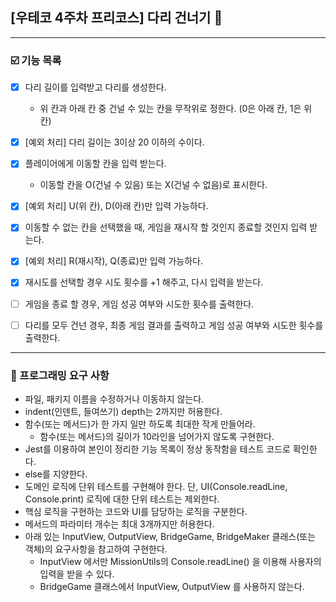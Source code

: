 ## [우테코 4주차 프리코스] 다리 건너기  👣
---
### ☑️ 기능 목록
- [x] 다리 길이를 입력받고 다리를 생성한다.
  - 위 칸과 아래 칸 중 건널 수 있는 칸을 무작위로 정한다. (0은 아래 칸, 1은 위 칸)
- [x] [예외 처리] 다리 길이는 3이상 20 이하의 수이다. 
  
- [x] 플레이어에게 이동할 칸을 입력 받는다. 
  - 이동할 칸을 O(건널 수 있음) 또는 X(건널 수 없음)로 표시한다.

- [x] [예외 처리] U(위 칸), D(아래 칸)만 입력 가능하다.

- [x] 이동할 수 없는 칸을 선택했을 때, 게임을 재시작 할 것인지 종료할 것인지 입력 받는다.
- [x] [예외 처리] R(재시작), Q(종료)만 입력 가능하다.
- [x] 재시도를 선택할 경우 시도 횟수를 +1 해주고, 다시 입력을 받는다.
- [ ] 게임을 종료 할 경우, 게임 성공 여부와 시도한 횟수를 출력한다.
- [ ] 다리를 모두 건넌 경우, 최종 게임 결과를 출력하고 게임 성공 여부와 시도한 횟수를 출력한다.
---
### 🚨 프로그래밍 요구 사항
- 파일, 패키지 이름을 수정하거나 이동하지 않는다.
- indent(인덴트, 들여쓰기) depth는 2까지만 허용한다.
- 함수(또는 메서드)가 한 가지 일만 하도록 최대한 작게 만들어라.
  - 함수(또는 메서드)의 길이가 10라인을 넘어가지 않도록 구현한다.
- Jest를 이용하여 본인이 정리한 기능 목록이 정상 동작함을 테스트 코드로 확인한다.
- else를 지양한다.
- 도메인 로직에 단위 테스트를 구현해야 한다. 단, UI(Console.readLine, Console.print) 로직에 대한 단위 테스트는 제외한다.
- 핵심 로직을 구현하는 코드와 UI를 담당하는 로직을 구분한다.
- 메서드의 파라미터 개수는 최대 3개까지만 허용한다.
- 아래 있는 InputView, OutputView, BridgeGame, BridgeMaker 클래스(또는 객체)의 요구사항을 참고하여 구현한다.
  - InputView 에서만 MissionUtils의 Console.readLine() 을 이용해 사용자의 입력을 받을 수 있다.
  - BridgeGame 클래스에서 InputView, OutputView 를 사용하지 않는다.

